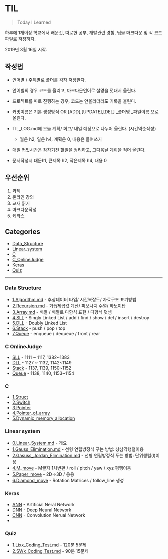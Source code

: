 # TIL
> Today I Learned



하루에 1개이상 학교에서 배운것, 따로한 공부, 개발관련 경험,  팁을 마크다운 및 각 코드파일로 저장하자.

2019년 3월 16일 시작.



## 작성법

- 언어별 / 주제별로 폴더를 각자 저장한다.

- 언어별의 경우 코드를 올리고, 마크다운언어로 설명을 덧대서 올린다.

- 프로젝트를 따로 진행하는 경우, 코드는 안올리더라도 기록을 올린다.

- 커밋이름은 기본 생성방식 OR [ADD],[UPDATE],[DEL] _폴더명 _파일이름 으로 올린다.

- TIL_LOG.md에 오늘 계획/ 회고/ 내일 예정으로 나누어 올린다. (시간역순작성)

  - 월은 h2, 일은 h4, 계획은 0, 내용은 들여쓰기

- 매일 커밋시간은 잠자기전 할일을 정리하고, 그다음날 계획을 적어 올린다.

- 문서작성시 대문h1, 큰제목 h2, 작은제목 h4, 내용 0



## 우선순위

1. 과제
2. 온라인 강의
3. 교재 읽기
4. 마크다운작성
5. 케라스



## Categories
- [Data_Structure](Algorithm)
- [Linear_system](Linear_system)
- [C](C)
- [C_OnlineJudge](C_OnlineJudge)
- [Keras](Keras)
- [Quiz](Quiz)

---


### Data Structure

- [1.Algorithm.md](Algorithm/1.Algorithm.md) - 추상데이터 타입/ 시간복잡도/ 자료구조 표기방법
- [2.Recursion.md](Algorithm/2.Recursion.md) - 거듭제곱값 계산/ 피보나치 수열/  하노이탑
- [3.Array.md](Algorithm/3.Array.md) - 배열 / 배열로 다항식 표현 / 다항식 덧셈
- [4.SLL](Algorithm/code/4_SLL.cpp) - Singly Linked List / add / find / show / del / insert / destroy
- [5.DLL](Algorithm/code/5_DLL.cpp) - Doubly Linked List 
- [6.Stack](Algorithm/code/6_Stack.cpp) -  push / pop / top
- [7.Queue](Algorithm/code/7_Queue.cpp) -  enqueue / dequeue / front / rear

### C OnlineJudge

- [SLL](C_OnlineJudge) - 1111 ~ 1117, 1382~1383
- [DLL](C_OnlineJudge) - 1127 ~ 1132, 1142~1149
- [Stack](C_OnlineJudge) - 1137, 1139, 1150~1152
- [Queue](C_OnlineJudge) - 1138, 1140, 1153~1154

### C

- [1.Struct](C/1.struct.md)
- [2.Switch](C/2.Switch.md)
- [3.Pointer](C/3.pointer.md)
- [4.Pointer_of_array](C/4.Pointer_of_array.md)
- [5.Dynamic_memory_allocation](C/5.Dynamic_memory_allocation.md)

### Linear system
- [0.Linear_System.md](Linear_system/0.Linear_System.md) - 개요
- [1.Gauss_Elimination.md](Linear_system/1.Gauss_Elimination.md) - 선형 연립방정식 푸는 방법: 상삼각행렬이용
- [2.Gasuss_Jordan_Elimination.md](Linear_system/2.Gasuss_Jordan_Elimination.md) - 선형 연립방정식 푸는 방법: 단위행렬(I)이용
- [4.M_move](Linear_system/4.M_move) - M글자 1차변환 / roll / pitch / yaw / xyz 평행이동
- [5.Paper_move](Linear_system/5.Paper_move) -  2D->3D / 응용
- [6.Diamond_move](Linear_system/6.Diamond_move) -  Rotation Matrices / follow_line 생성

### Keras

- [ANN](Keras/1_1_ANN_Classification.ipynb) - Artificial Neral Network
- [DNN](Keras/2_1_DNN_MNIST.ipynb) - Deep Neural Network
- [CNN](Keras/3_1_CNN_MNIST.ipynb) - Convolution Nerual Network
- []()

### Quiz

- [1.Lixx_Coding_Test.md](Quiz/1.Lixx_Coding_Test.md) - 120분 5문제
- [2.SWx_Coding_Test.md](Quiz/2.SWx_Coding_Test.md) - 90분 15문제

  
